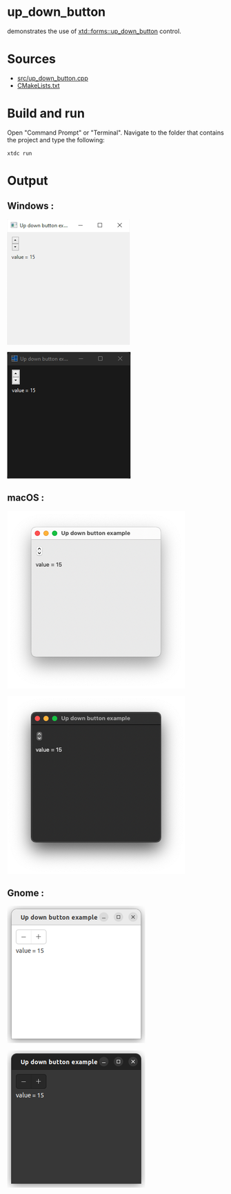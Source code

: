 # up_down_button

demonstrates the use of [xtd::forms::up_down_button](../../../../src/xtd.forms/include/xtd/forms/up_down_button.h) control.

# Sources

* [src/up_down_button.cpp](src/up_down_button.cpp)
* [CMakeLists.txt](CMakeLists.txt)

# Build and run

Open "Command Prompt" or "Terminal". Navigate to the folder that contains the project and type the following:

```shell
xtdc run
```

# Output

## Windows :

![Screenshot](../../../../docs/pictures/examples/controls/up_down_button_w.png)

![Screenshot](../../../../docs/pictures/examples/controls/up_down_button_wd.png)

## macOS :

![Screenshot](../../../../docs/pictures/examples/controls/up_down_button_m.png)

![Screenshot](../../../../docs/pictures/examples/controls/up_down_button_md.png)

## Gnome :

![Screenshot](../../../../docs/pictures/examples/controls/up_down_button_g.png)

![Screenshot](../../../../docs/pictures/examples/controls/up_down_button_gd.png)
